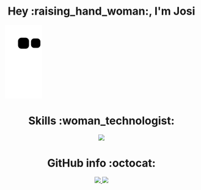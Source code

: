 
<h1 align="center">Hey :raising_hand_woman:, I'm Josi</h1> 


![Snake animation](https://github.com/josiellenmilano/josiellenmilano/blob/output/github-contribution-grid-snake.svg)


<h1 align="center">Skills :woman_technologist:	</h1> 
 
<p align="center">
  <a href="https://skillicons.dev">
    <img src="https://skillicons.dev/icons?i=bootstrap,css,docker,git,github,gitlab,html,js,jquery,mysql,php,postgres,powershell,py,r,sqlite,vim,vscode,&perline=9" />
  </a>
</p>

<h1 align="center">GitHub info :octocat:	</h1> 

<p align="center">
 <a href="https://github.com/jeniblodev">
   <img height="180em" src="https://github-readme-stats-eight-theta.vercel.app/api?username=josiellenmilano&show_icons=true&theme=algolia&include_all_commits=true&count_private=true"/>
   <img height="180em" src="https://github-readme-stats-eight-theta.vercel.app/api/top-langs/?username=josiellenmilano&layout=compact&langs_count=8&theme=algolia"/>
 </a>
</p>

